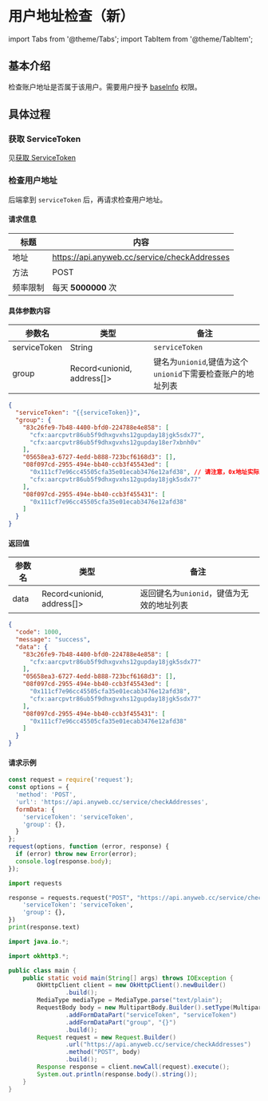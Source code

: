# 用户地址检查（新）

import Tabs from '@theme/Tabs'; import TabItem from '@theme/TabItem';

## 基本介绍

检查账户地址是否属于该用户。需要用户授予 [baseInfo](https://wiki.anyweb.cc/docs/usage#conflux) 权限。

## 具体过程

### 获取 ServiceToken

见[获取 ServiceToken](https://wiki.anyweb.cc/docs/service/ServiceToken)

### 检查用户地址

后端拿到 `serviceToken` 后，再请求检查用户地址。

#### 请求信息

| 标题   | 内容                                           |
|------|----------------------------------------------|
| 地址   | https://api.anyweb.cc/service/checkAddresses |
| 方法   | POST                                         |
| 频率限制 | 每天 **5000000** 次                             |

#### 具体参数内容

| 参数名          | 类型                         | 备注                                      |
|--------------|----------------------------|-----------------------------------------|
| serviceToken | String                     | `serviceToken`                          |
| group        | Record<unionid, address[]> | 键名为`unionid`,键值为这个`unionid`下需要检查账户的地址列表 |
```json
{
  "serviceToken": "{{serviceToken}}",
  "group": {
    "83c26fe9-7b48-4400-bfd0-224788e4e858": [
      "cfx:aarcpvtr86ub5f9dhxgvxhs12gupday18jgk5sdx77",
      "cfx:aarcpvtr86ub5f9dhxgvxhs12gupday18er7xbnh0v"
    ],
    "05658ea3-6727-4edd-b888-723bcf6168d3": [],
    "08f097cd-2955-494e-bb40-ccb3f45543ed": [
      "0x111cf7e96cc45505cfa35e01ecab3476e12afd38", // 请注意，0x地址实际是不合法的，只是为了演示错误的写法。地址请用cfx开头地址表示。
      "cfx:aarcpvtr86ub5f9dhxgvxhs12gupday18jgk5sdx77"
    ],
    "08f097cd-2955-494e-bb40-ccb3f455431": [
      "0x111cf7e96cc45505cfa35e01ecab3476e12afd38"
    ]
  }
}
```
#### 返回值

| 参数名  | 类型                       | 备注                        | 
|------|--------------------------|---------------------------| 
| data | Record<unionid, address[]>  | 返回键名为`unionid`，键值为无效的地址列表 |

```json
{
  "code": 1000,
  "message": "success",
  "data": {
    "83c26fe9-7b48-4400-bfd0-224788e4e858": [
      "cfx:aarcpvtr86ub5f9dhxgvxhs12gupday18jgk5sdx77"
    ],
    "05658ea3-6727-4edd-b888-723bcf6168d3": [],
    "08f097cd-2955-494e-bb40-ccb3f45543ed": [
      "0x111cf7e96cc45505cfa35e01ecab3476e12afd38",
      "cfx:aarcpvtr86ub5f9dhxgvxhs12gupday18jgk5sdx77"
    ],
    "08f097cd-2955-494e-bb40-ccb3f455431": [
      "0x111cf7e96cc45505cfa35e01ecab3476e12afd38"
    ]
  }
}
```

#### 请求示例

<Tabs>
<TabItem value="js" label="Node">

```javascript
const request = require('request');
const options = {
  'method': 'POST',
  'url': 'https://api.anyweb.cc/service/checkAddresses',
  formData: {
    'serviceToken': 'serviceToken',
    'group': {},
  }
};
request(options, function (error, response) {
  if (error) throw new Error(error);
  console.log(response.body);
});
```

</TabItem>
<TabItem value="py" label="Python">

```py
import requests

response = requests.request("POST", "https://api.anyweb.cc/service/checkAddresses", data={
    'serviceToken': 'serviceToken',
    'group': {},
})
print(response.text)
```

</TabItem>
<TabItem value="java" label="Java">

```java
import java.io.*;

import okhttp3.*;

public class main {
    public static void main(String[] args) throws IOException {
        OkHttpClient client = new OkHttpClient().newBuilder()
                .build();
        MediaType mediaType = MediaType.parse("text/plain");
        RequestBody body = new MultipartBody.Builder().setType(MultipartBody.FORM)
                .addFormDataPart("serviceToken", "serviceToken")
                .addFormDataPart("group", "{}")
                .build();
        Request request = new Request.Builder()
                .url("https://api.anyweb.cc/service/checkAddresses")
                .method("POST", body)
                .build();
        Response response = client.newCall(request).execute();
        System.out.println(response.body().string());
    }
}

```

</TabItem>
</Tabs>


